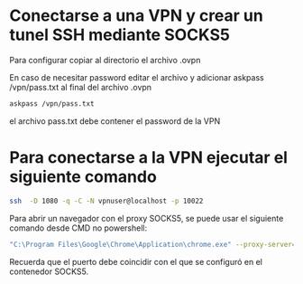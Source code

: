 # Conectarse a una VPN y crear un tunel SSH mediante SOCKS5

Para configurar 
copiar al directorio el archivo .ovpn

En caso de necesitar password editar el archivo y adicionar  askpass /vpn/pass.txt al final del archivo .ovpn

```bash
askpass /vpn/pass.txt
```

el archivo pass.txt debe contener el password de la VPN

# Para conectarse a la VPN ejecutar el siguiente comando
```bash
ssh  -D 1080 -q -C -N vpnuser@localhost -p 10022
```

Para abrir un navegador con el proxy SOCKS5, se puede usar el siguiente comando desde CMD no powershell:

```bash
"C:\Program Files\Google\Chrome\Application\chrome.exe" --proxy-server="socks5://localhost:1080"
```

Recuerda que el puerto debe coincidir con el que se configuró en el contenedor SOCKS5.